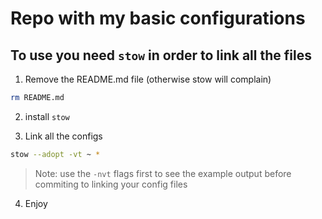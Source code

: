# Repo with my basic configurations

## To use you need `stow` in order to link all the files

1. Remove the README.md file (otherwise stow will complain)

```sh
rm README.md
```

2. install `stow`

3. Link all the configs

```sh
stow --adopt -vt ~ *
```

> Note: use the `-nvt` flags first to see the example output before commiting to linking your config files

4. Enjoy
